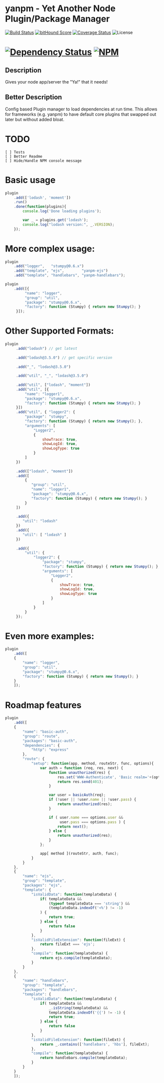 # yanpm - Yet Another Node Plugin/Package Manager
[![Build Status](https://secure.travis-ci.org/jstty/yanpm.png?branch=master)](http://travis-ci.org/jstty/yanpm)
[![bitHound Score](https://www.bithound.io/github/jstty/yanpm/badges/score.svg?branch=master)](https://www.bithound.io/github/jstty/yanpm)
[![Coverage Status](https://coveralls.io/repos/jstty/yanpm/badge.svg?service=github&branch=master)](https://coveralls.io/github/jstty/yanpm?branch=master)
![License](https://img.shields.io/npm/l/yanpm.svg?branch=master)

[![Dependency Status](https://david-dm.org/jstty/yanpm.png?theme=shields.io&branch=master)](https://david-dm.org/jstty/yanpm) 
[![NPM](https://nodei.co/npm/yanpm.png)](https://nodei.co/npm/yanpm/)
==========================

## Description
Gives your node app/server the "Ya!" that it needs!

## Better Description
Config based Plugin manager to load dependencies at run time.
This allows for frameworks (e.g. yanpm) to have default core plugins that swapped out later but without added bloat.

# TODO
    [ ] Tests
    [ ] Better Readme
    [ ] Hide/Handle NPM console message

# Basic usage
```javascript
plugin
    .add(['lodash', 'moment'])
    .run()
    .done(function(plugins){
        console.log('Done loading plugins');

        var _ = plugins.get('lodash');
        console.log("lodash version:", _.VERSION);
    });
```

# More complex usage:
```javascript
plugin
    .add("logger",   "stumpy@0.6.x")
    .add("template", "ejs",        "yanpm-ejs")
    .add("template", "handlebars", "yanpm-handlebars");

plugin
    .add([{
         "name": "logger",
         "group": "util",
         "package": "stumpy@0.6.x",
         "factory": function (Stumpy) { return new Stumpy(); }
     }]);
```

# Other Supported Formats:
```javascript
plugin
     .add("lodash") // get latest
    
     .add("lodash@3.5.0") // get specific version
    
     .add("_", "lodash@3.5.0")
    
     .add("util", "_", "lodash@3.5.0")
    
     .add("util", ["lodash", "moment"])
     .add("util", [{
         "name": "logger1",
         "package": "stumpy@0.6.x",
         "factory": function (Stumpy) { return new Stumpy(); }
     }])
     .add("util", { "logger2": {
         "package": "stumpy",
         "factory": function (Stumpy) { return new Stumpy(); },
         "arguments": [
             "Logger2",
             {
                 showTrace: true,
                 showLogId: true,
                 showLogType: true
             }
         ]
     })
    
     .add(["lodash", "moment"])
     .add([
         {
            "group": "util",
            "name": "logger1",
            "package": "stumpy@0.6.x",
            "factory": function (Stumpy) { return new Stumpy(); }
         }
     ])
    
     .add({
        "util": "lodash"
     })
     .add({
        "util": [ "lodash" ]
     })
    
     .add({
         "util": {
             "logger2": {
                 "package": "stumpy",
                 "factory": function (Stumpy) { return new Stumpy(); },
                 "arguments": [
                     "Logger2",
                     {
                         showTrace: true,
                         showLogId: true,
                         showLogType: true
                     }
                 ]
             }
         }
     });
```

# Even more examples:
```javascript
plugin
    .add([
    {
        "name": "logger",
        "group": "util",
        "package": "stumpy@0.6.x",
        "factory": function (Stumpy) { return new Stumpy(); }
    }
    ]);
```

# Roadmap features
```javascript
plugin
    .add([
    {
        "name": "basic-auth",
        "group": "route",
        "packages": "basic-auth",
        "dependencies": {
            "http": "express"
        },
        "route": {
            "setup": function(app, method, routeStr, func, options){
                var auth = function (req, res, next) {
                    function unauthorized(res) {
                        res.set('WWW-Authenticate', 'Basic realm='+(options.message || 'Authorization Required') );
                        return res.send(401);
                    }

                    var user = basicAuth(req);
                    if (!user || !user.name || !user.pass) {
                        return unauthorized(res);
                    }

                    if ( user.name === options.user &&
                         user.pass === options.pass ) {
                        return next();
                    } else {
                        return unauthorized(res);
                    }
                };

                app[ method ](routeStr, auth, func);
            }
        }
    },
    {
        "name": "ejs",
        "group": "template",
        "packages": "ejs",
        "template": {
            "isValidData": function(templateData) {
                if( templateData &&
                    (typeof templateData === 'string') &&
                    (templateData.indexOf('<%') != -1)
                ) {
                    return true;
                } else {
                    return false
                }
            },
            "isValidFileExtension": function(fileExt) {
                return fileExt === 'ejs';
            },
            "compile": function(templateData) {
                return ejs.compile(templateData);
            }
        }
    },
    {
        "name": "handlebars",
        "group": "template",
        "packages": "handlebars",
        "template": {
            "isValidData": function(templateData) {
                if( templateData &&
                    _.isString(templateData) &&
                    templateData.indexOf('{{') != -1) {
                    return true;
                } else {
                    return false
                }
            },
            "isValidFileExtension": function(fileExt) {
                return _.contains(['handlebars', 'hbs'], fileExt);
            },
            "compile": function(templateData) {
                return handlebars.compile(templateData);
            }
        }
    }
    ]);
```
